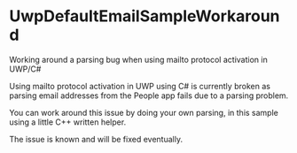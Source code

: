 # UwpDefaultEmailSampleWorkaround
Working around a parsing bug when using mailto protocol activation in UWP/C#

Using mailto protocol activation in UWP using C# is currently broken as parsing email addresses from the People app fails due to a parsing problem.

You can work around this issue by doing your own parsing, in this sample using a little C++ written helper.

The issue is known and will be fixed eventually.

